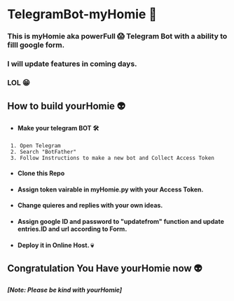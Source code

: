 # TelegramBot-myHomie 🤖

### This is myHomie aka powerFull 😱 Telegram Bot with a ability to filll google form.
### I will update features in coming days.
### LOL 😁	

## How to build yourHomie 👽
- #### Make your telegram BOT 🛠️
```
 1. Open Telegram
 2. Search "BotFather"
 3. Follow Instructions to make a new bot and Collect Access Token
```
- #### Clone this Repo 
- #### Assign token vairable in myHomie.py with your Access Token.
- #### Change quieres and replies with your own ideas.
- #### Assign google ID and password to "updatefrom" function and update entries.ID and url according to Form.
- #### Deploy it in Online Host. 💀
## Congratulation You Have yourHomie now 👽
##### [Note: Please be kind with yourHomie]
